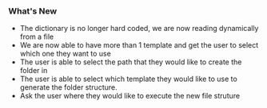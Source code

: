 ### What's New 
- The dictionary is no longer hard coded, we are now reading dynamically from a file 
- We are now able to have more than 1 template and get the user to select which one they want to use
- The user is able to select the path that they would like to create the folder in 
- The user is able to select which template they would like to use to generate the folder structure.
- Ask the user where they would like to execute the new file struture 